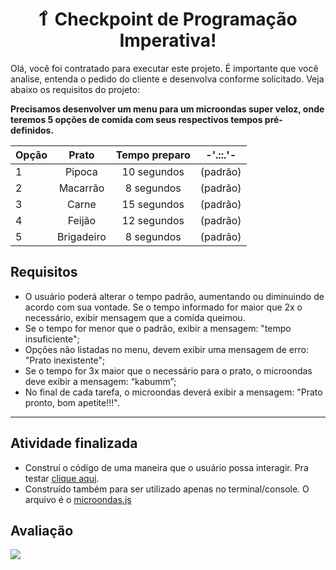 <h1 align="center">1 ͦ Checkpoint de Programação Imperativa!</h1>


<p>Olá, você foi contratado para executar este projeto. É importante que você analise, entenda o pedido do cliente e desenvolva conforme solicitado. Veja abaixo os requisitos do projeto:
</p>

<b> Precisamos desenvolver um menu para um microondas super veloz, onde teremos 5 opções de comida com seus respectivos tempos pré-definidos. </b>


Opção | Prato  | Tempo preparo| -'.::.'-
----- |:-------:|:-------------:|:---------:
1 | Pipoca | 10 segundos | (padrão)
2 | Macarrão| 8 segundos | (padrão)
3 | Carne | 15 segundos | (padrão)
4 | Feijão | 12 segundos | (padrão)
5| Brigadeiro | 8 segundos | (padrão)

<h2>Requisitos</h2>

- O usuário poderá alterar o tempo padrão, aumentando ou diminuindo de acordo com sua vontade. Se o tempo informado for maior que 2x o necessário, exibir mensagem que a comida queimou.
- Se o tempo for menor que o padrão, exibir a mensagem: "tempo insuficiente"; 
- Opções não listadas no menu, devem exibir uma mensagem de erro: "Prato inexistente";
- Se o tempo for 3x maior que o necessário para o prato, o microondas deve exibir a mensagem: “kabumm”;
- No final de cada tarefa, o microondas deverá exibir a mensagem: "Prato pronto, bom apetite!!!".

---

<h2>Atividade finalizada</h2>

- Construí o código de uma maneira que o usuário possa interagir. Pra testar <a href="https://checkpoint1-microondas.netlify.app/">clique aqui</a>.
- Construído também para ser utilizado apenas no terminal/console. O arquivo é o <a href="./microondas.js"> microondas.js </a>


<h2> Avaliação </h2>
<img src="https://user-images.githubusercontent.com/16105546/142776968-b41fe826-df05-45e5-abe2-89d640cca667.png" />



